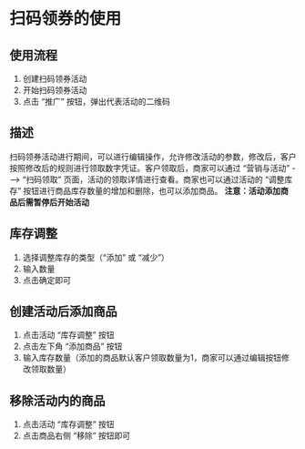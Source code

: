 # 扫码领券的使用

## 使用流程

1. 创建扫码领券活动
2. 开始扫码领券活动
3. 点击 “推广” 按钮，弹出代表活动的二维码

## 描述

扫码领券活动进行期间，可以进行编辑操作，允许修改活动的参数，修改后，客户按照修改后的规则进行领取数字凭证。客户领取后，商家可以通过 “营销与活动” ---&gt; “扫码领取” 页面，活动的领取详情进行查看。商家也可以通过活动的 “调整库存” 按钮进行商品库存数量的增加和删除，也可以添加商品。 **注意：活动添加商品后需暂停后开始活动**

## 库存调整

1. 选择调整库存的类型（“添加” 或 “减少”）
2. 输入数量
3. 点击确定即可

## 创建活动后添加商品

1. 点击活动 “库存调整” 按钮
2. 点击左下角 “添加商品” 按钮
3. 输入库存数量（添加的商品默认客户领取数量为1，商家可以通过编辑按钮修改领取数量）

## 移除活动内的商品

1. 点击活动 “库存调整” 按钮
2. 点击商品右侧 “移除” 按钮即可

